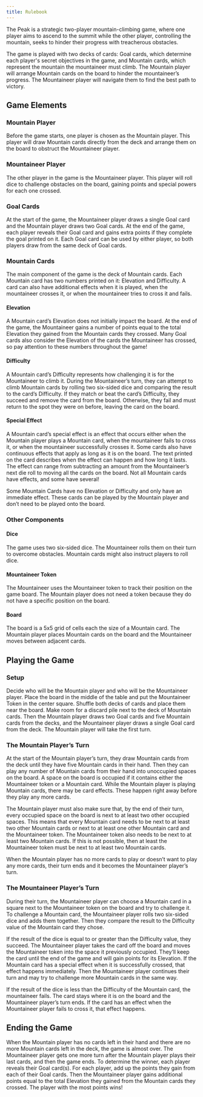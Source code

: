 ```yaml
---
title: Rulebook
---
```


The Peak is a strategic two-player mountain-climbing game, where one player aims to ascend to the summit while the other player, controlling the mountain, seeks to hinder their progress with treacherous obstacles.

The game is played with two decks of cards: Goal cards, which determine each player's secret objectives in the game, and Mountain cards, which represent the mountain the mountaineer must climb. The Mountain player will arrange Mountain cards on the board to hinder the mountaineer’s progress. The Mountaineer player will navigate them to find the best path to victory.

## Game Elements

### Mountain Player

Before the game starts, one player is chosen as the Mountain player. This player will draw Mountain cards directly from the deck and arrange them on the board to obstruct the Mountaineer player.

### Mountaineer Player

The other player in the game is the Mountaineer player. This player will roll dice to challenge obstacles on the board, gaining points and special powers for each one crossed.

### Goal Cards

At the start of the game, the Mountaineer player draws a single Goal card and the Mountain player draws two Goal cards. At the end of the game, each player reveals their Goal card and gains extra points if they complete the goal printed on it. Each Goal card can be used by either player, so both players draw from the same deck of Goal cards.

### Mountain Cards

The main component of the game is the deck of Mountain cards. Each Mountain card has two numbers printed on it: Elevation and Difficulty. A card can also have additional effects when it is played, when the mountaineer crosses it, or when the mountaineer tries to cross it and fails.

#### Elevation

A Mountain card’s Elevation does not initially impact the board. At the end of the game, the Mountaineer gains a number of points equal to the total Elevation they gained from the Mountain cards they crossed. Many Goal cards also consider the Elevation of the cards the Mountaineer has crossed, so pay attention to these numbers throughout the game!

#### Difficulty

A Mountain card’s Difficulty represents how challenging it is for the Mountaineer to climb it. During the Mountaineer’s turn, they can attempt to climb Mountain cards by rolling two six-sided dice and comparing the result to the card’s Difficulty. If they match or beat the card’s Difficulty, they succeed and remove the card from the board. Otherwise, they fail and must return to the spot they were on before, leaving the card on the board.

#### Special Effect

A Mountain card’s special effect is an effect that occurs either when the Mountain player plays a Mountain card, when the mountaineer fails to cross it, or when the mountaineer successfully crosses it. Some cards also have continuous effects that apply as long as it is on the board. The text printed on the card describes when the effect can happen and how long it lasts. The effect can range from subtracting an amount from the Mountaineer’s next die roll to moving all the cards on the board. Not all Mountain cards have effects, and some have several!

Some Mountain Cards have no Elevation or Difficulty and only have an immediate effect. These cards can be played by the Mountain player and don’t need to be played onto the board.

### Other Components

#### Dice

The game uses two six-sided dice. The Mountaineer rolls them on their turn to overcome obstacles. Mountain cards might also instruct players to roll dice.

#### Mountaineer Token

The Mountaineer uses the Mountaineer token to track their position on the game board. The Mountain player does not need a token because they do not have a specific position on the board.

#### Board

The board is a 5x5 grid of cells each the size of a Mountain card. The Mountain player places Mountain cards on the board and the Mountaineer moves between adjacent cards.

## Playing the Game

### Setup

Decide who will be the Mountain player and who will be the Mountaineer player. Place the board in the middle of the table and put the Mountaineer Token in the center square. Shuffle both decks of cards and place them near the board. Make room for a discard pile next to the deck of Mountain cards. Then the Mountain player draws two Goal cards and five Mountain cards from the decks, and the Mountaineer player draws a single Goal card from the deck. The Mountain player will take the first turn.

### The Mountain Player’s Turn

At the start of the Mountain player’s turn, they draw Mountain cards from the deck until they have five Mountain cards in their hand. Then they can play any number of Mountain cards from their hand into unoccupied spaces on the board. A space on the board is occupied if it contains either the Mountaineer token or a Mountain card. While the Mountain player is playing Mountain cards, there may be card effects. These happen right away before they play any more cards.

The Mountain player must also make sure that, by the end of their turn, every occupied space on the board is next to at least two other occupied spaces. This means that every Mountain card needs to be next to at least two other Mountain cards or next to at least one other Mountain card and the Mountaineer token. The Mountaineer token also needs to be next to at least two Mountain cards. If this is not possible, then at least the Mountaineer token must be next to at least two Mountain cards.

When the Mountain player has no more cards to play or doesn’t want to play any more cards, their turn ends and it becomes the Mountaineer player’s turn.

### The Mountaineer Player’s Turn

During their turn, the Mountaineer player can choose a Mountain card in a square next to the Mountaineer token on the board and try to challenge it. To challenge a Mountain card, the Mountaineer player rolls two six-sided dice and adds them together. Then they compare the result to the Difficulty value of the Mountain card they chose.

If the result of the dice is equal to or greater than the Difficulty value, they succeed. The Mountaineer player takes the card off the board and moves the Mountaineer token into the space it previously occupied. They’ll keep the card until the end of the game and will gain points for its Elevation. If the Mountain card has a special effect when it is successfully crossed, that effect happens immediately. Then the Mountaineer player continues their turn and may try to challenge more Mountain cards in the same way.

If the result of the dice is less than the Difficulty of the Mountain card, the mountaineer fails. The card stays where it is on the board and the Mountaineer player’s turn ends. If the card has an effect when the Mountaineer player fails to cross it, that effect happens.

## Ending the Game

When the Mountain player has no cards left in their hand and there are no more Mountain cards left in the deck, the game is almost over. The Mountaineer player gets one more turn after the Mountain player plays their last cards, and then the game ends. To determine the winner, each player reveals their Goal card(s). For each player, add up the points they gain from each of their Goal cards. Then the Mountaineer player gains additional points equal to the total Elevation they gained from the Mountain cards they crossed. The player with the most points wins!
